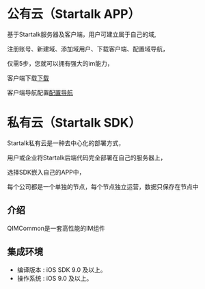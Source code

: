 公有云（Startalk APP）
=====
基于Startalk服务器及客户端，用户可建立属于自己的域,

注册账号、新建域、添加域用户、下载客户端、配置域导航，

仅需5步，您就可以拥有强大的im能力，

客户端下载[下载](https://im.qunar.com/new/#/download)

客户端导航配置[配置导航](https://im.qunar.com/new/#/platform/access_guide/manage_nav?id=manage_nav_mb)

私有云（Startalk SDK）
=====
Startalk私有云是一种去中心化的部署方式，

用户或企业将Startalk后端代码完全部署在自己的服务器上，

选择SDK嵌入自己的APP中，

每个公司都是一个单独的节点，每个节点独立运营，数据只保存在节点中

## 介绍

QIMCommon是一套高性能的IM组件

## 集成环境
* 编译版本 : iOS SDK 9.0 及以上。
* 操作系统 : iOS 9.0 及以上。

## 集成说明

### Cocoapods 集成

我们建议你通过 [Cocoapods](https://cocoapods.org/) 来进行 `QIMCommon` 的集成,在 `Podfile` 中加入以下内容:

```shell
source 'https://github.com/qunarcorp/libqimkit-ios-cook.git'
pod 'QIMCommon'
```

### 手动集成（不推荐！！！）

1. 下载QIMCommon文件夹内的所有内容
2. 将QIMCommon内的源文件，资源文件, 静态库添加（拖放）到你的工程
4. 链接以下系统依赖项
    * Foundation
    * CoreTelephony
    * AVFoundation
    * SystemConfiguration
    * AudioToolbox
    * UserNotifications
    * QuartzCore
    * CoreGraphics
    * Security
5. 链接以下第三方库
    * ASIHTTPRequest
    * YYCache
    * YYModel
    * ProtocolBuffers
    * CocoaAsyncSocket
    * UICKeyChainStore
    * AvoidCrash
6. 链接QIMSDK依赖项
    * QIMOpenSSL
    * QIMKitVendor
    * QIMDataBase

## 历史版本:
你可以在当前仓库的 Release 进行QIMCommon历史版本下载。

## 问题反馈

-   qchat@qunar.com（邮件）

## PGP - for reference

-   B010 0CFB AAE1 72C1 3C17 F9DC 9C85 5529 2701 0573
